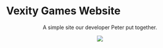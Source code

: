 # Vexity Games Website

<center>

A simple site our developer Peter put together.

<img src="imgs/first.png">


</center>


